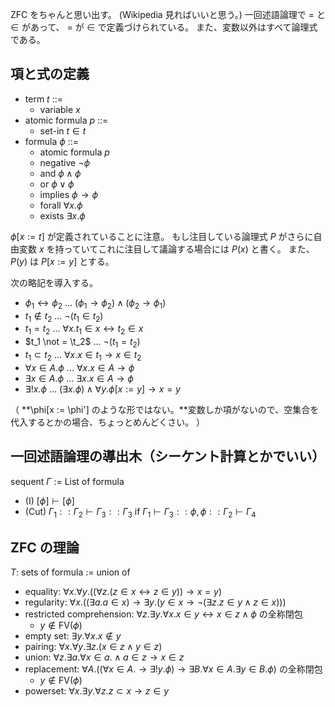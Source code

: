 ZFC をちゃんと思い出す。
(Wikipedia 見ればいいと思う。)
一回述語論理で $=$ と $\in$ があって、 $=$ が $\in$ で定義づけられている。
また、変数以外はすべて論理式である。

## 項と式の定義
- term $t$ ::=
  - variable $x$
- atomic formula $p$ ::=
  - set-in $t \in t$
- formula $\phi$ ::=
  - atomic formula $p$
  - negative $\neg \phi$
  - and $\phi \wedge \phi$
  - or $\phi \vee \phi$
  - implies $\phi \to \phi$
  - forall $\forall x. \phi$
  - exists $\exists x. \phi$

$\phi[x := t]$ が定義されていることに注意。
もし注目している論理式 $P$ がさらに自由変数 $x$ を持っていてこれに注目して議論する場合には $P(x)$ と書く。
また、 $P(y)$ は $P[x := y]$ とする。

次の略記を導入する。
- $\phi_1 \leftrightarrow \phi_2$ ... $(\phi_1 \to \phi_2) \wedge (\phi_2 \to \phi_1)$
- $t_1 \notin t_2$ ... $\neg (t_1 \in t_2)$
- $t_1 = t_2$ ... $\forall x. t_1 \in x \leftrightarrow t_2 \in x$
- $t_1 \not = \t_2$ ... $\neg (t_1 = t_2)$
- $t_1 \subset t_2$ ... $\forall x. x \in t_1 \to x \in t_2$
- $\forall x \in A. \phi$ ... $\forall x. x \in A \to \phi$
- $\exists x \in A. \phi$ ... $\exists x. x \in A \to \phi$
- $\exists ! x. \phi$ ... $(\exists x. \phi) \wedge \forall y. \phi[x := y] \to x = y$

（ **\phi[x := \phi'] のような形ではない。**変数しか項がないので、空集合を代入するとかの場合、ちょっとめんどくさい。 ）

## 一回述語論理の導出木（シーケント計算とかでいい）
sequent $\Gamma$ := List of formula

- (I) $[\phi] \vdash [\phi]$
- (Cut) $\Gamma_1 :: \Gamma_2 \vdash \Gamma_3 :: \Gamma_3$ if $\Gamma_1 \vdash \Gamma_3::\phi, \phi::\Gamma_2 \vdash \Gamma_4$

## ZFC の理論
$T$: sets of formula := union of
- equality: $\forall x. \forall y. ((\forall z. (z \in x \leftrightarrow z \in y)) \to x = y)$
- regularity: $\forall x. ((\exists a. a \in x) \to \exists y. (y \in x \to \neg (\exists z. z \in y \wedge z \in x)))$
- restricted comprehension: $\forall z. \exists y. \forall x. x \in y \leftrightarrow x \in z \wedge \phi$ の全称閉包
  - $y \notin \text{FV}(\phi)$
- empty set: $\exists y. \forall x. x \notin y$
- pairing: $\forall x. \forall y. \exists z. (x \in z \wedge y \in z)$
- union: $\forall z. \exists a. \forall x \in a. \wedge a \in z \to x \in z$
- replacement: $\forall A. ((\forall x \in A. \to \exists ! y. \phi) \to \exists B. \forall x \in A. \exists y \in B. \phi)$ の全称閉包
  - $y \notin \text{FV}(\phi)$
- powerset: $\forall x. \exists y. \forall z. z \subset x \to z \in y$
